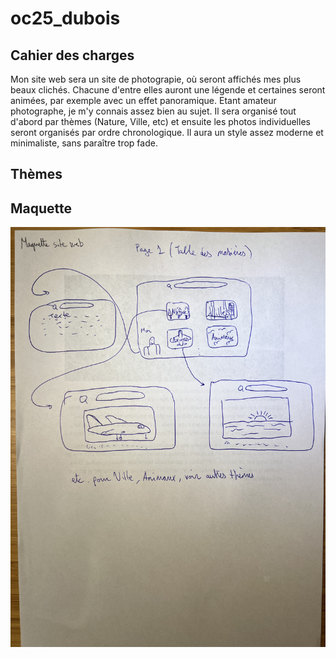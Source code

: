 # oc25_dubois

## Cahier des charges

Mon site web sera un site de photograpie, où seront affichés mes plus beaux clichés. Chacune d'entre elles auront une légende et certaines seront animées, par exemple avec un effet panoramique. Etant amateur photographe, je m'y connais assez bien au sujet. Il sera organisé tout d'abord par thèmes (Nature, Ville, etc) et ensuite les photos individuelles seront organisés par ordre chronologique. Il aura un style assez moderne et minimaliste, sans paraître trop fade.

## Thèmes

## Maquette

!['Photo de la maquette'](/2_web/images/maquette.jpeg)
